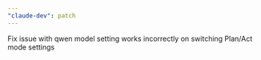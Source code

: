 ```yaml
---
"claude-dev": patch
---
```


Fix issue with qwen model setting works incorrectly on switching Plan/Act mode settings
